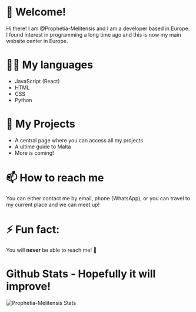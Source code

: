 # 👋 Welcome!
Hi there! I am @Prophetia-Melitensis and I am a developer based in Europe. I found interest in programming a long time ago and this is now my main website center in Europe.
# 👨‍💻 My languages 
- JavaScript (React)
- HTML
- CSS
- Python
# 🌱 My Projects
- A central page where you can access all my projects
- A ultime guide to Malta
- More is coming!
# 📫 How to reach me
You can either contact me by email, phone (WhatsApp), or you can travel to my current place and we can meet up!
# ⚡ Fun fact:
You will **never** be able to reach me! 🤣
# Github Stats - Hopefully it will improve!
![Prophetia-Melitensis Stats](https://github-readme-stats.vercel.app/api?username=prophetia-melitensis&show_icons=true&theme=transparent)

